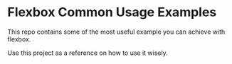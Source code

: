 # Flexbox Common Usage Examples

This repo contains some of the most useful example you can achieve with flexbox.

Use this project as a reference on how to use it wisely.
